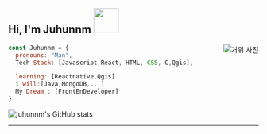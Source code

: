 <h2> Hi, I'm Juhunnm <img src="https://media.giphy.com/media/mGcNjsfWAjY5AEZNw6/giphy.gif" width="50"></h2>
<img align='right' src="" alt ="거위 사진">


```javascript
const Juhunnm = {
  pronouns: "Man",
  Tech Stack: [Javascript,React, HTML, CSS, C,Qgis],

  learning: [Reactnative,Qgis]
  i will:[Java,MongoDB,...]
  My Dream : [FrontEnDeveloper]
}
```
![juhunnm's GitHub stats](https://github-readme-stats.vercel.app/api?username=juhunnm&show_icons=true&theme=dark)

---
